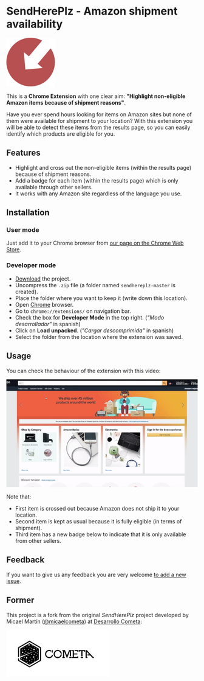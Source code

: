 # SendHerePlz - Amazon shipment availability

[![Logo SendHerePlz](img/sendhereplz-logo-128.png)](img/sendhereplz-logo.png)

This is a **Chrome Extension** with one clear aim: **"Highlight non-eligible Amazon items because of shipment reasons"**.

Have you ever spend hours looking for items on Amazon sites but none of them were available for shipment to your location? With this extension you will be able to detect these items from the results page, so you can easily identify which products are eligible for you.

## Features

- Highlight and cross out the non-eligible items (within the results page) because of shipment reasons.
- Add a badge for each item (within the results page) which is only available through other sellers.
- It works with any Amazon site regardless of the language you use.

## Installation

### User mode

Just add it to your Chrome browser from [our page on the Chrome Web Store](https://chrome.google.com/webstore/detail/sendhereplz/anpeeogkdbgkhakjldceemkolhggobhd).

### Developer mode

- [Download](https://github.com/sdelquin/sendhereplz/archive/master.zip) the project.
- Uncompress the `.zip` file (a folder named `sendhereplz-master` is created).
- Place the folder where you want to keep it (write down this location).
- Open [Chrome](https://www.google.com/intl/es_es/chrome/) browser.
- Go to `chrome://extensions/` on navigation bar.
- Check the box for **Developer Mode** in the top right. (_"Modo desarrollador"_ in spanish)
- Click on **Load unpacked**. (_"Cargar descomprimida"_ in spanish)
- Select the folder from the location where the extension was saved.

## Usage

You can check the behaviour of the extension with this video:

![Screen Recording](img/screen-recording.gif)

Note that:

- First item is crossed out because Amazon does not ship it to your location.
- Second item is kept as usual because it is fully eligible (in terms of shipment).
- Third item has a new badge below to indicate that it is only available from other sellers.

## Feedback

If you want to give us any feedback you are very welcome [to add a new issue](https://github.com/sdelquin/sendhereplz/issues).

## Former

This project is a fork from the original _SendHerePlz_ project developed by Micael Martín ([@micaelcometa](https://github.com/micaelcometa)) at [Desarrollo Cometa](https://desarrollocometa.com):

![Desarrollo Cometa](img/cometa-logo.png)
